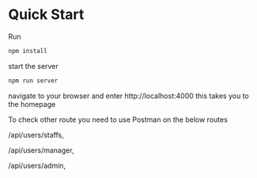 # Quick Start
Run 
```sh
npm install
```
start the server
```sh
npm run server
```
navigate to your browser and enter 
http://localhost:4000
this takes you to the homepage

To check other route you need to use Postman on the below routes

/api/users/staffs,

/api/users/manager,

/api/users/admin,